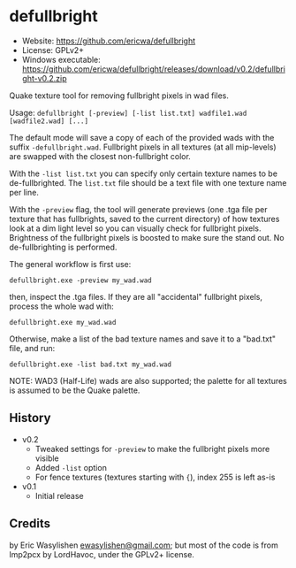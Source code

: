 defullbright
============

- Website: https://github.com/ericwa/defullbright
- License: GPLv2+
- Windows executable: https://github.com/ericwa/defullbright/releases/download/v0.2/defullbright-v0.2.zip

Quake texture tool for removing fullbright pixels in wad files.

Usage: `defullbright [-preview] [-list list.txt] wadfile1.wad [wadfile2.wad] [...]`

The default mode will save a copy of each of the provided wads with the suffix `-defullbright.wad`. Fullbright pixels in all textures (at all mip-levels) are swapped with the closest non-fullbright color.

With the `-list list.txt` you can specify only certain texture names to be de-fullbrighted. The `list.txt` file should be a text file with one texture name per line.

With the `-preview` flag, the tool will generate previews (one .tga file per texture that has fullbrights, saved to the current directory) of how textures look at a dim light level so you can visually check for fullbright pixels. Brightness of the fullbright pixels is boosted to make sure the stand out. No de-fullbrighting is performed.

The general workflow is first use:
```
defullbright.exe -preview my_wad.wad
```
then, inspect the .tga files. If they are all "accidental" fullbright pixels, process the whole wad with:
```
defullbright.exe my_wad.wad
```
Otherwise, make a list of the bad texture names and save it to a "bad.txt" file, and run:
```
defullbright.exe -list bad.txt my_wad.wad
```

NOTE: WAD3 (Half-Life) wads are also supported; the palette for all textures is assumed to be the Quake palette.

History
-------

- v0.2
    - Tweaked settings for `-preview` to make the fullbright pixels more visible
    - Added `-list` option
    - For fence textures (textures starting with `{`), index 255 is left as-is
- v0.1
    - Initial release

Credits
-------

by Eric Wasylishen <ewasylishen@gmail.com>; but most of the code is from lmp2pcx by LordHavoc, under the GPLv2+ license.
